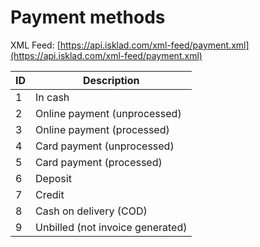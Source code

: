 # Payment methods

XML Feed: [https://api.isklad.com/xml-feed/payment.xml](https://api.isklad.com/xml-feed/payment.xml)

| ID   | Description                         |
|------|-------------------------------------|
| 1    | In cash                             |
| 2    | Online payment (unprocessed)        |
| 3    | Online payment (processed)          |
| 4    | Card payment (unprocessed)          |
| 5    | Card payment (processed)            |
| 6    | Deposit                             |
| 7    | Credit                              |
| 8    | Cash on delivery (COD)              |
| 9    | Unbilled (not invoice generated)    |